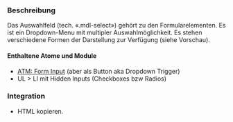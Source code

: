 ### Beschreibung
Das Auswahlfeld (tech. «.mdl-select») gehört zu den Formularelementen. Es ist ein Dropdown-Menu mit multipler Auswahlmöglichkeit. Es stehen verschiedene Formen der Darstellung zur Verfügung (siehe Vorschau).

#### Enthaltene Atome und Module
* <a href="../../atoms/form_input/form_input.html">ATM: Form Input</a> (aber als Button aka Dropdown Trigger)
* UL > LI mit Hidden Inputs (Checkboxes bzw Radios)

### Integration

* HTML kopieren.
